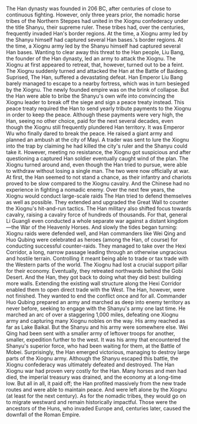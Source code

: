 The Han dynasty was founded in 206 BC, after centuries of close to continuous fighting. However, only three years prior, the nomadic horse tribes of the Northern Steppes had united in the Xiognu confederacy under the title Shanyu, their supreme ruler. These tribes had, over the centuries, frequently invaded Han's border regions. At the time, a Xiognu army led by the Shanyu himself had captured several Han bases.'s border regions. At the time, a Xiognu army led by the Shanyu himself had captured several Han bases.
Wanting to clear away this threat to the Han people, Liu Bang, the founder of the Han dynasty, led an army to attack the Xiognu. The Xiognu at first appeared to retreat, that, however, turned out to be a feint. The Xiognu suddenly turned and attacked the Han at the Battle of Baideng. Suprised, The Han, suffered a devastating defeat. Han Emperor Liu Bang barely managed to escape to a nearby fortress, which was in turn besieged by the Xiognu. The newly founded empire was on the brink of collapse.
But the Han were able to bribe the Shanyu's own wife into convincing the Xiognu  leader to break off the siege and sign a peace treaty instead. This peace treaty required the Han to send yearly tribute payments to the Xiognu in order to keep the peace. Although these payments were very high, the Han,  seeing no other choice, paid for the next several decades, even though the Xiognu still frequently plundered Han territory.
It was Emperor Wu who finally dared to break the peace. He raised a giant army and planned an ambush at the city of Mayi. A trader was sent to lure the Xiognu into the trap by claiming he had killed the city's ruler and the Shanyu could take it. However, meeting no resistance, the Xiognu got suspicious and after questioning a captured Han soldier eventually caught wind of the plan. The Xiognu turned around and, even though the Han tried to pursue, were able to withdraw without losing a single man. 
The two were now officially at war. At first, the Han seemed to not stand a chance, as their infantry and chariots proved to be slow compared to the Xiognu cavalry. And the Chinese had no experience in fighting a nomadic enemy.
Over the next few years, the Xiognu would conduct large-scale raids The Han tried to defend themselves as well as possible. They extended and upgraded the Great Wall to counter the Xiognu's hit-and-run tactics. The Han military also shifted focus towards cavalry, raising a cavalry force of hundreds of thousands. For that, general Li Guangli even conducted a whole separate war against a distant kingdom—the War of the Heavenly Horses.
And slowly the tides began turning: Xiognu raids were defended well, and Han commanders like Wei Qing and Huo Qubing were celebrated as heroes (among the Han, of course) for conducting successful counter-raids. They managed to take over the Hexi Corridor, a long, narrow passage leading through an otherwise ungracious and hostile terrain. Controlling it meant being able to trade or tax trade with the Western parts of the world. The Xiognu had lost a crucial support pillar for their economy. Eventually, they retreated northwards behind the Gobi Desert. And the Han, they got back to doing what they did best: building more walls. Extending the existing wall structure along the Hexi Corridor enabled them to open direct trade with the West.
The Han, however, were not finished. They wanted to end the conflict once and for all. Commander Huo Qubing prepared an army and marched as deep into enemy territory as never before, seeking to engage with the Shanyu's army one last time. He marched an arc of over a staggering 1,000 miles, defeating one Xiognu army and capturing many Xiognu nobles on the way. His army reached as far as Lake Baikal. But the Shanyu and his army were somewhere else. Wei Qing had been sent with a smaller army of leftover troops for another, smaller, expedition further to the west.  It was his army that encountered the Shanyu's superior force, who had been waiting for them, at the Battle of Mobei. Surprisingly, the Han emerged victorious, managing to destroy large parts of the Xiognu army. Although the Shanyu escaped this battle, the Xiognu confederacy was ultimately defeated and destroyed.
The Han Xiognu war had proven very costly for the Han. Many horses and men had died, the imperial treasury was drained, and the economy at a long-time low. But all in all, it paid off; the Han profited massively from the new trade routes and were able to maintain peace. And were left alone by the Xiognu (at least for the next century).
 As for the nomadic tribes, they would go on to migrate westward and remain historically impactful. Those were the ancestors of the Huns, who invaded Europe and, centuries later, caused the downfall of the Roman Empire.

